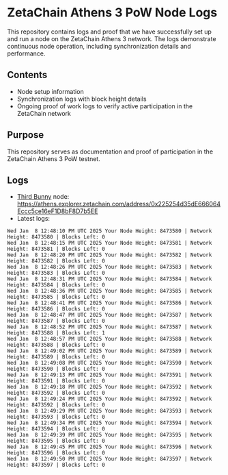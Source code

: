 # ZetaChain Athens 3 PoW Node Logs
This repository contains logs and proof that we have successfully set up and run a node on the ZetaChain Athens 3 network. The logs demonstrate continuous node operation, including synchronization details and performance.

## Contents
- Node setup information
- Synchronization logs with block height details
- Ongoing proof of work logs to verify active participation in the ZetaChain network

## Purpose
This repository serves as documentation and proof of participation in the ZetaChain Athens 3 PoW testnet.

## Logs

- [Third Bunny](https://thirdbunny.xyz/) node: https://athens.explorer.zetachain.com/address/0x225254d35dE666064Eccc5ce16eF1D8bF8D7b5EE
- Latest logs:
```
Wed Jan  8 12:48:10 PM UTC 2025 Your Node Height: 8473580 | Network Height: 8473580 | Blocks Left: 0
Wed Jan  8 12:48:15 PM UTC 2025 Your Node Height: 8473581 | Network Height: 8473581 | Blocks Left: 0
Wed Jan  8 12:48:20 PM UTC 2025 Your Node Height: 8473582 | Network Height: 8473582 | Blocks Left: 0
Wed Jan  8 12:48:26 PM UTC 2025 Your Node Height: 8473583 | Network Height: 8473583 | Blocks Left: 0
Wed Jan  8 12:48:31 PM UTC 2025 Your Node Height: 8473584 | Network Height: 8473584 | Blocks Left: 0
Wed Jan  8 12:48:36 PM UTC 2025 Your Node Height: 8473585 | Network Height: 8473585 | Blocks Left: 0
Wed Jan  8 12:48:41 PM UTC 2025 Your Node Height: 8473586 | Network Height: 8473586 | Blocks Left: 0
Wed Jan  8 12:48:47 PM UTC 2025 Your Node Height: 8473587 | Network Height: 8473587 | Blocks Left: 0
Wed Jan  8 12:48:52 PM UTC 2025 Your Node Height: 8473587 | Network Height: 8473588 | Blocks Left: 1
Wed Jan  8 12:48:57 PM UTC 2025 Your Node Height: 8473588 | Network Height: 8473588 | Blocks Left: 0
Wed Jan  8 12:49:02 PM UTC 2025 Your Node Height: 8473589 | Network Height: 8473589 | Blocks Left: 0
Wed Jan  8 12:49:08 PM UTC 2025 Your Node Height: 8473590 | Network Height: 8473590 | Blocks Left: 0
Wed Jan  8 12:49:13 PM UTC 2025 Your Node Height: 8473591 | Network Height: 8473591 | Blocks Left: 0
Wed Jan  8 12:49:18 PM UTC 2025 Your Node Height: 8473592 | Network Height: 8473592 | Blocks Left: 0
Wed Jan  8 12:49:24 PM UTC 2025 Your Node Height: 8473592 | Network Height: 8473592 | Blocks Left: 0
Wed Jan  8 12:49:29 PM UTC 2025 Your Node Height: 8473593 | Network Height: 8473593 | Blocks Left: 0
Wed Jan  8 12:49:34 PM UTC 2025 Your Node Height: 8473594 | Network Height: 8473594 | Blocks Left: 0
Wed Jan  8 12:49:39 PM UTC 2025 Your Node Height: 8473595 | Network Height: 8473595 | Blocks Left: 0
Wed Jan  8 12:49:45 PM UTC 2025 Your Node Height: 8473596 | Network Height: 8473596 | Blocks Left: 0
Wed Jan  8 12:49:50 PM UTC 2025 Your Node Height: 8473597 | Network Height: 8473597 | Blocks Left: 0
```

